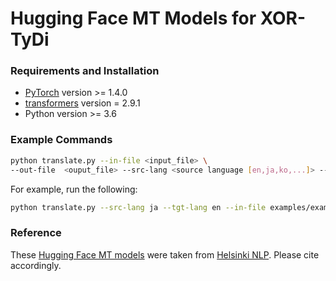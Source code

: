 # Hugging Face MT Models for XOR-TyDi

### Requirements and Installation

* [PyTorch](http://pytorch.org/) version >= 1.4.0
* [transformers](https://github.com/huggingface/transformers) version = 2.9.1 
* Python version >= 3.6

### Example Commands

```bash
python translate.py --in-file <input_file> \
--out-file  <ouput_file> --src-lang <source language [en,ja,ko,...]> --tgt-lang <target language [en, ja, ko,...]>
```
For example, run the following:
```bash
python translate.py --src-lang ja --tgt-lang en --in-file examples/example_ja.txt --out-file examples/example_ja-en.en.txt
```

### Reference
These [Hugging Face MT models](https://huggingface.co/Helsinki-NLP) were taken from [Helsinki NLP](https://github.com/Helsinki-NLP/OPUS-MT-train). Please cite accordingly.
